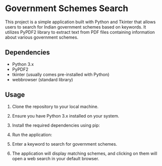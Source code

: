 # Government Schemes Search

This project is a simple application built with Python and Tkinter that allows users to search for Indian government schemes based on keywords. It utilizes PyPDF2 library to extract text from PDF files containing information about various government schemes.

## Dependencies

- Python 3.x
- PyPDF2
- tkinter (usually comes pre-installed with Python)
- webbrowser (standard library)

## Usage

1. Clone the repository to your local machine.
2. Ensure you have Python 3.x installed on your system.
3. Install the required dependencies using pip:


4. Run the application:


5. Enter a keyword to search for government schemes.
6. The application will display matching schemes, and clicking on them will open a web search in your default browser.

